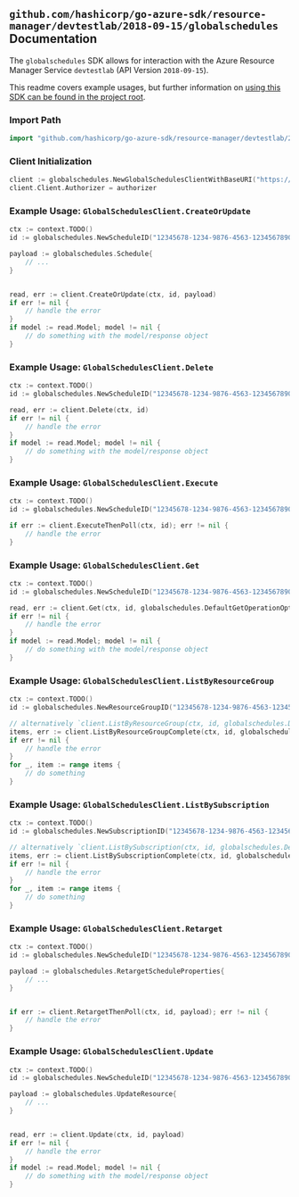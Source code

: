 
## `github.com/hashicorp/go-azure-sdk/resource-manager/devtestlab/2018-09-15/globalschedules` Documentation

The `globalschedules` SDK allows for interaction with the Azure Resource Manager Service `devtestlab` (API Version `2018-09-15`).

This readme covers example usages, but further information on [using this SDK can be found in the project root](https://github.com/hashicorp/go-azure-sdk/tree/main/docs).

### Import Path

```go
import "github.com/hashicorp/go-azure-sdk/resource-manager/devtestlab/2018-09-15/globalschedules"
```


### Client Initialization

```go
client := globalschedules.NewGlobalSchedulesClientWithBaseURI("https://management.azure.com")
client.Client.Authorizer = authorizer
```


### Example Usage: `GlobalSchedulesClient.CreateOrUpdate`

```go
ctx := context.TODO()
id := globalschedules.NewScheduleID("12345678-1234-9876-4563-123456789012", "example-resource-group", "scheduleValue")

payload := globalschedules.Schedule{
	// ...
}


read, err := client.CreateOrUpdate(ctx, id, payload)
if err != nil {
	// handle the error
}
if model := read.Model; model != nil {
	// do something with the model/response object
}
```


### Example Usage: `GlobalSchedulesClient.Delete`

```go
ctx := context.TODO()
id := globalschedules.NewScheduleID("12345678-1234-9876-4563-123456789012", "example-resource-group", "scheduleValue")

read, err := client.Delete(ctx, id)
if err != nil {
	// handle the error
}
if model := read.Model; model != nil {
	// do something with the model/response object
}
```


### Example Usage: `GlobalSchedulesClient.Execute`

```go
ctx := context.TODO()
id := globalschedules.NewScheduleID("12345678-1234-9876-4563-123456789012", "example-resource-group", "scheduleValue")

if err := client.ExecuteThenPoll(ctx, id); err != nil {
	// handle the error
}
```


### Example Usage: `GlobalSchedulesClient.Get`

```go
ctx := context.TODO()
id := globalschedules.NewScheduleID("12345678-1234-9876-4563-123456789012", "example-resource-group", "scheduleValue")

read, err := client.Get(ctx, id, globalschedules.DefaultGetOperationOptions())
if err != nil {
	// handle the error
}
if model := read.Model; model != nil {
	// do something with the model/response object
}
```


### Example Usage: `GlobalSchedulesClient.ListByResourceGroup`

```go
ctx := context.TODO()
id := globalschedules.NewResourceGroupID("12345678-1234-9876-4563-123456789012", "example-resource-group")

// alternatively `client.ListByResourceGroup(ctx, id, globalschedules.DefaultListByResourceGroupOperationOptions())` can be used to do batched pagination
items, err := client.ListByResourceGroupComplete(ctx, id, globalschedules.DefaultListByResourceGroupOperationOptions())
if err != nil {
	// handle the error
}
for _, item := range items {
	// do something
}
```


### Example Usage: `GlobalSchedulesClient.ListBySubscription`

```go
ctx := context.TODO()
id := globalschedules.NewSubscriptionID("12345678-1234-9876-4563-123456789012")

// alternatively `client.ListBySubscription(ctx, id, globalschedules.DefaultListBySubscriptionOperationOptions())` can be used to do batched pagination
items, err := client.ListBySubscriptionComplete(ctx, id, globalschedules.DefaultListBySubscriptionOperationOptions())
if err != nil {
	// handle the error
}
for _, item := range items {
	// do something
}
```


### Example Usage: `GlobalSchedulesClient.Retarget`

```go
ctx := context.TODO()
id := globalschedules.NewScheduleID("12345678-1234-9876-4563-123456789012", "example-resource-group", "scheduleValue")

payload := globalschedules.RetargetScheduleProperties{
	// ...
}


if err := client.RetargetThenPoll(ctx, id, payload); err != nil {
	// handle the error
}
```


### Example Usage: `GlobalSchedulesClient.Update`

```go
ctx := context.TODO()
id := globalschedules.NewScheduleID("12345678-1234-9876-4563-123456789012", "example-resource-group", "scheduleValue")

payload := globalschedules.UpdateResource{
	// ...
}


read, err := client.Update(ctx, id, payload)
if err != nil {
	// handle the error
}
if model := read.Model; model != nil {
	// do something with the model/response object
}
```
